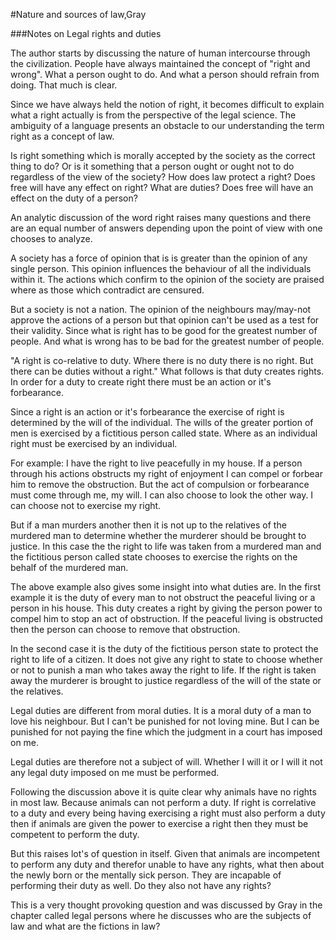 #Nature and sources of law,Gray

###Notes on Legal rights and duties

The author starts by discussing the nature of human intercourse through the
civilization. People have always maintained the concept of "right and wrong".
What a person ought to do. And what a person should refrain from doing. That much is clear. 

Since we have always held the notion of right, it becomes difficult to explain what a right
actually is from the perspective of the legal science. The ambiguity of a language presents
an obstacle to our understanding the term right as a concept of law.

Is right something which is morally accepted by the society as the correct thing to do? Or
is it something that a person ought or ought not to do regardless of the view of the society?
How does law protect a right? Does free will have any effect on right?  What are duties? Does
free will have an effect on the duty of a person?

An analytic discussion of the word right raises many questions and there are an equal number of
answers depending upon the point of view with one chooses to analyze.

A society has a force of opinion that is is greater than the opinion of any single person. This
opinion influences the behaviour of all the individuals within it. The actions which confirm to
the opinion of the society are praised where as those which contradict are censured.

But a society is not a nation. The opinion of the neighbours may/may-not approve
the actions of a person but that opinion can't be used as a test for their validity. Since
what is right has to be good for the greatest number of people. And what is wrong has to be
bad for the greatest number of people.

"A right is co-relative to duty. Where there is no duty there is no right. 
But there can be duties without a right." What follows is that duty creates rights.
In order for a duty to create right there must be an action or it's forbearance.

Since a right is an action or it's forbearance the exercise of right is determined by the will of the individual.
The wills of the greater portion of men is exercised by a fictitious person called state.
Where as an individual right must be exercised by an individual.

For example: I have the right to live peacefully in my house. If a person through his actions
obstructs my right of enjoyment I can compel or forbear him to remove the obstruction. But the
act of compulsion or forbearance must come through me, my will. I can also choose to look the
other way. I can choose not to exercise my right.

But if a man murders another then it is not up to the relatives of the murdered man
to determine whether the murderer should be brought to justice. In this case the the right
to life was taken from a murdered man and the fictitious person
called state chooses to exercise the rights on the
behalf of the murdered man.

The above example also gives some insight into what duties are.
In the first example it is the duty of every
man to not obstruct the peaceful living or a person in his house.
This duty creates a right by giving the
person power to compel him to stop an act of obstruction.
If the peaceful living is obstructed then the person can choose to remove that obstruction. 

In the second case it is the duty of the fictitious person state to protect the right to life of a
citizen. It does not give any right to state to choose whether or not to punish a man who takes away the right
to life. If the right is taken away the murderer is brought to justice regardless of
the will of the state or the relatives.

Legal duties are different from moral duties.
It is a moral duty of a man to love his neighbour.
But I can't be punished for not loving mine.
But I can be punished for not paying the fine which the judgment in a court has
imposed on me. 

Legal duties are therefore not a subject of will.
Whether I will it or I will it not any legal duty imposed on me
must be performed. 

Following the discussion above it is quite clear why animals have no rights in most law.
Because animals can not perform a duty. If right is correlative to a duty and
every being having exercising a right must also perform a duty then if animals are given
the power to exercise a right then they must be competent to perform the duty.

But this raises lot's of question in itself. Given that animals are incompetent
to perform any duty and therefor unable to have any rights, what then about
the newly born or the mentally sick person. They are incapable of performing their
duty as well. Do they also not have any rights?

This is a very thought provoking question and was discussed by Gray in the chapter called
legal persons where he discusses who are the subjects of law and what are the fictions in law? 